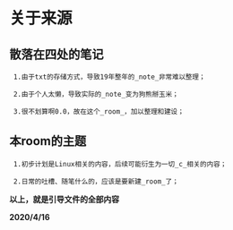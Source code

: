 # 关于来源

## 散落在四处的笔记
	
	 1.由于txt的存储方式，导致19年整年的_note_非常难以整理；
	 
	 2.由于个人太懒，导致实际的_note_变为狗熊掰玉米；
	 
	 3.很不划算啊0.0，故在这个_room_，加以整理和建设；
	 
## 本room的主题

	 1.初步计划是Linux相关的内容，后续可能衍生为一切_c_相关的内容；
	 
	 2.日常的吐槽、随笔什么的，应该是要新建_room_了；
	 
**以上，就是引导文件的全部内容**
  
**2020/4/16**
